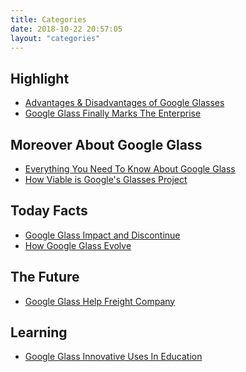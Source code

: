 ```yaml
---
title: Categories
date: 2018-10-22 20:57:05
layout: "categories"
---
```


## Highlight

- <a href="/Advantages-&-Disadvantages-of-Google-Glasses.html">Advantages & Disadvantages of Google Glasses</a>
- <a href="/Google-Glass-Finally-Marks-The-Enterprise.html">Google Glass Finally Marks The Enterprise </a>

## Moreover About Google Glass

- <a href="/Everything-You-Need-To-Know-About-Google-Glass.html">Everything You Need To Know About Google Glass</a>
- <a href="/How-Viable-is-Google's-Glasses-Project.html">How Viable is Google's Glasses Project</a>

## Today Facts

- <a href="/Google Glass Impact and Discontinue.html">Google Glass Impact and Discontinue</a>
- <a href="/How-Google-Glass-Evolve.html">How Google Glass Evolve</a>

## The Future

- <a href="/Google-Glass-Help-Freight-Company.html">Google Glass Help Freight Company</a>

## Learning

- <a href="/Google-Glass-Innovative-Uses-In-Education.html">Google Glass Innovative Uses In Education</a>

